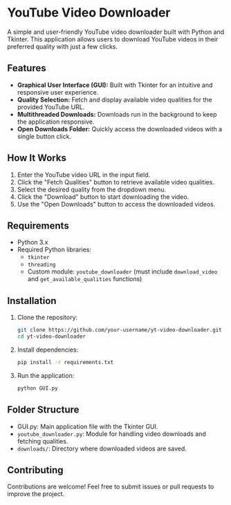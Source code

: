 # YouTube Video Downloader

A simple and user-friendly YouTube video downloader built with Python and Tkinter. This application allows users to download YouTube videos in their preferred quality with just a few clicks.

## Features

- **Graphical User Interface (GUI):** Built with Tkinter for an intuitive and responsive user experience.
- **Quality Selection:** Fetch and display available video qualities for the provided YouTube URL.
- **Multithreaded Downloads:** Downloads run in the background to keep the application responsive.
- **Open Downloads Folder:** Quickly access the downloaded videos with a single button click.

## How It Works

1. Enter the YouTube video URL in the input field.
2. Click the "Fetch Qualities" button to retrieve available video qualities.
3. Select the desired quality from the dropdown menu.
4. Click the "Download" button to start downloading the video.
5. Use the "Open Downloads" button to access the downloaded videos.

## Requirements

- Python 3.x
- Required Python libraries:
  - `tkinter`
  - `threading`
  - Custom module: `youtube_downloader` (must include `download_video` and `get_available_qualities` functions)

## Installation

1. Clone the repository:
   ```sh
   git clone https://github.com/your-username/yt-video-downloader.git
   cd yt-video-downloader
   ```
2. Install dependencies:
   ```sh
   pip install -r requirements.txt
   ```
3. Run the application:
   ```sh
   python GUI.py
   ```

## Folder Structure

- GUI.py: Main application file with the Tkinter GUI.
- `youtube_downloader.py`: Module for handling video downloads and fetching qualities.
- `downloads/`: Directory where downloaded videos are saved.

## Contributing

Contributions are welcome! Feel free to submit issues or pull requests to improve the project.
